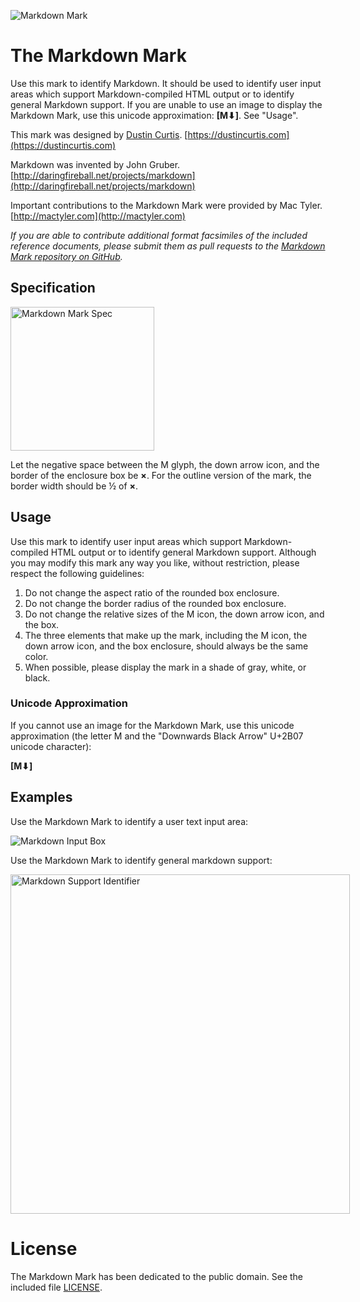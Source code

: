 ![Markdown Mark](https://cargo.dustincurtis.com/projects/markdown/mdown-header.png?5)

# The Markdown Mark
Use this mark to identify Markdown. It should be used to identify user input areas which support Markdown-compiled HTML output or to identify general Markdown support. If you are unable to use an image to display the Markdown Mark, use this unicode approximation: __[M⬇]__. See "Usage".

This mark was designed by [Dustin Curtis](https://twitter.com/dcurtis). [https://dustincurtis.com](https://dustincurtis.com)

Markdown was invented by John Gruber. [http://daringfireball.net/projects/markdown](http://daringfireball.net/projects/markdown)

Important contributions to the Markdown Mark were provided by Mac Tyler. [http://mactyler.com](http://mactyler.com)

*If you are able to contribute additional format facsimiles of the included reference documents, please submit them as pull requests to the [Markdown Mark repository on GitHub](https://github.com/dcurtis/markdown-mark).*

## Specification

<img src="https://cargo.dustincurtis.com/projects/markdown/mdown-mark-spec.png?5" width="230" alt="Markdown Mark Spec" style="max-width: 230px;">

Let the negative space between the M glyph, the down arrow icon, and the border of the enclosure box be __&times;__. For the outline version of the mark, the border width should be &frac12; of __&times;__.

## Usage

Use this mark to identify user input areas which support Markdown-compiled HTML output or to identify general Markdown support. Although you may modify this mark any way you like, without restriction, please respect the following guidelines:

1. Do not change the aspect ratio of the rounded box enclosure.
2. Do not change the border radius of the rounded box enclosure.
3. Do not change the relative sizes of the M icon, the down arrow icon, and the box.
4. The three elements that make up the mark, including the M icon, the down arrow icon, and the box enclosure, should always be the same color.
4. When possible, please display the mark in a shade of gray, white, or black.

### Unicode Approximation

If you cannot use an image for the Markdown Mark, use this unicode approximation (the letter M and the "Downwards Black Arrow" U+2B07 unicode character):

__[M⬇]__

## Examples

Use the Markdown Mark to identify a user text input area:

![Markdown Input Box](https://cargo.dustincurtis.com/projects/markdown/mdown-mark-write.png?5)

Use the Markdown Mark to identify general markdown support:

<img src="https://cargo.dustincurtis.com/projects/markdown/mdown-mark-box.png?5" width="543" alt="Markdown Support Identifier" style="max-width: 543px;">

# License

The Markdown Mark has been dedicated to the public domain. See the included file [LICENSE](LICENSE).
